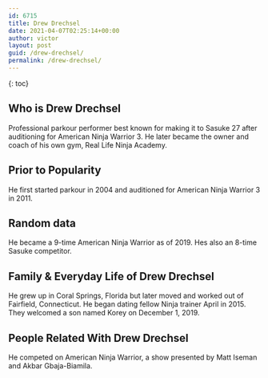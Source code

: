 ```yaml
---
id: 6715
title: Drew Drechsel
date: 2021-04-07T02:25:14+00:00
author: victor
layout: post
guid: /drew-drechsel/
permalink: /drew-drechsel/
---
```



{: toc}


## Who is Drew Drechsel



Professional parkour performer best known for making it to Sasuke 27 after auditioning for American Ninja Warrior 3. He later became the owner and coach of his own gym, Real Life Ninja Academy.

                
                
                
## Prior to Popularity



He first started parkour in 2004 and auditioned for American Ninja Warrior 3 in 2011.

                
                
                
## Random data



He became a 9-time American Ninja Warrior as of 2019. Hes also an 8-time Sasuke competitor. 

                
                
                
## Family & Everyday Life of Drew Drechsel



He grew up in Coral Springs, Florida but later moved and worked out of Fairfield, Connecticut. He began dating fellow Ninja trainer April in 2015. They welcomed a son named Korey on December 1, 2019.

                
                
                
## People Related With Drew Drechsel



He competed on American Ninja Warrior, a show presented by Matt Iseman and Akbar Gbaja-Biamila.

                
              
            
          
          
          